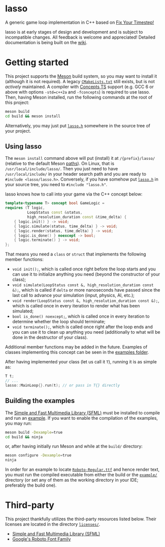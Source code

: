 # lasso

A generic game loop implementation in C++ based on
[Fix Your Timestep!](https://gafferongames.com/post/fix_your_timestep/)

lasso is at early stages of design and development and is subject to
incompatible changes. All feedback is welcome and appreciated!
Detailed documentation is being built on the
[wiki](https://github.com/ggabriel96/lasso/wiki).

# Getting started

This project supports the [Meson](https://mesonbuild.com/) build system,
so you may want to install it (although it is not required). A legacy
[`CMakeLists.txt`](CMakeLists.txt) still exists, but is not
*actively* maintained.
A compiler with
[Concepts TS](https://en.cppreference.com/w/cpp/experimental/constraints)
support (e.g. GCC 6 or above with options `-std=c++2a` and `-fconcepts`)
is required to use lasso. Then, having Meson installed,
run the following commands at the root of this project:

```sh
meson build
cd build && meson install
```

Alternatively, you may just put [`lasso.h`](include/lasso.h) somewhere in
the source tree of your project.

## Using lasso

The `meson install` command above will put (install) it at `/{prefix}/lasso/`
(relative to the default Meson
[paths](https://mesonbuild.com/Builtin-options.html)).
On Linux, that is `/usr/local/include/lasso/`.
Then you just need to have `/usr/local/include/` in your header search path
and you are ready to `#include <lasso/lasso.h>`.
Conversely, if you have somehow put [`lasso.h`](include/lasso.h) in your
source tree, you need to `#include "lasso.h"`.

lasso knows how to call into your game via the C++ concept below:

```cpp
template<typename T> concept bool GameLogic =
requires (T logic,
          LoopStatus const &status,
          high_resolution_duration const &time_delta) {
    { logic.init() } -> void;
    { logic.simulate(status, time_delta) } -> void;
    { logic.render(status, time_delta) } -> void;
    { logic.is_done() } noexcept -> bool;
    { logic.terminate() } -> void;
};
```

That means you need a `class` or `struct` that implements the
following member functions:

- `void init();`, which is called once right before the loop starts and you
  can use it to initialize anything you need (beyond the constructor of your
  class);
- `void simulate(LoopStatus const &, high_resolution_duration const &);`,
  which is called if `delta` or more nanoseconds have passed since the last
  call to advance your simulation (input, physics, AI, etc.);
- `void render(LoopStatus const &, high_resolution_duration const &);`,
  which is called once in every iteration to render what has been simulated;
- `bool is_done() noexcept;`, which is called once in every iteration to
  determine whether the loop should terminate;
- `void terminate();`, which is called once right after the loop ends and you
  can use it to clean up anything you need (additionally to what will be
  done in the destructor of your class).

Additional member functions may be added in the future.
Examples of classes implementing this concept can be seen in the
[examples folder](example/).

After having implemented your class (let us call it `T`),
running it is as simple as:

```cpp
T t;
// ...
lasso::MainLoop{}.run(t); // or pass in T{} directly
```

## Building the examples

The [Simple and Fast Multimedia Library (SFML)](https://github.com/SFML/SFML)
must be installed to compile and run an [example](example/).
If you want to enable the compilation of the examples, you may run:

```sh
meson build -Dexample=true
cd build && ninja
```

or, after having initially run Meson and while at the `build/` directory:

```sh
meson configure -Dexample=true
ninja
```

In order for an example to locate [`Roboto-Regular.ttf`](example/res/font/) and
hence render text, you must run the compiled executable from either the build
or the [`example/`](example/) directory (or set any of them as the working
directory in your IDE; preferably the build one).

# Third-party

This project thankfully utilizes the third-party resources listed below.
Their licenses are located in the directory [`licenses/`](licenses/).

- [Simple and Fast Multimedia Library (SFML)](https://github.com/SFML/SFML)
- [Google's Roboto Font Family](https://github.com/google/roboto/)